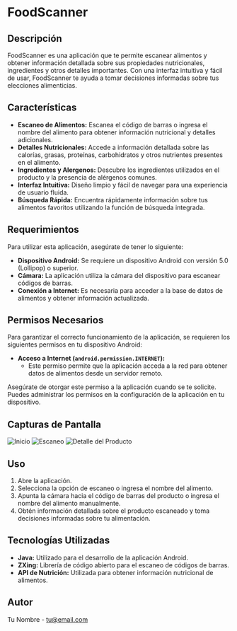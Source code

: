 # FoodScanner

## Descripción
FoodScanner es una aplicación que te permite escanear alimentos y obtener información detallada sobre sus propiedades nutricionales, ingredientes y otros detalles importantes. Con una interfaz intuitiva y fácil de usar, FoodScanner te ayuda a tomar decisiones informadas sobre tus elecciones alimenticias.

## Características
- **Escaneo de Alimentos:** Escanea el código de barras o ingresa el nombre del alimento para obtener información nutricional y detalles adicionales.
- **Detalles Nutricionales:** Accede a información detallada sobre las calorías, grasas, proteínas, carbohidratos y otros nutrientes presentes en el alimento.
- **Ingredientes y Alergenos:** Descubre los ingredientes utilizados en el producto y la presencia de alérgenos comunes.
- **Interfaz Intuitiva:** Diseño limpio y fácil de navegar para una experiencia de usuario fluida.
- **Búsqueda Rápida:** Encuentra rápidamente información sobre tus alimentos favoritos utilizando la función de búsqueda integrada.

## Requerimientos

Para utilizar esta aplicación, asegúrate de tener lo siguiente:

- **Dispositivo Android:** Se requiere un dispositivo Android con versión 5.0 (Lollipop) o superior.
- **Cámara:** La aplicación utiliza la cámara del dispositivo para escanear códigos de barras.
- **Conexión a Internet:** Es necesaria para acceder a la base de datos de alimentos y obtener información actualizada.

## Permisos Necesarios

Para garantizar el correcto funcionamiento de la aplicación, se requieren los siguientes permisos en tu dispositivo Android:

- **Acceso a Internet (`android.permission.INTERNET`):**
  - Este permiso permite que la aplicación acceda a la red para obtener datos de alimentos desde un servidor remoto.

Asegúrate de otorgar este permiso a la aplicación cuando se te solicite. Puedes administrar los permisos en la configuración de la aplicación en tu dispositivo.

## Capturas de Pantalla
![Inicio](https://example.com/foodscanner/screenshots/home.png)
![Escaneo](https://example.com/foodscanner/screenshots/scan.png)
![Detalle del Producto](https://example.com/foodscanner/screenshots/product_detail.png)

## Uso
1. Abre la aplicación.
2. Selecciona la opción de escaneo o ingresa el nombre del alimento.
3. Apunta la cámara hacia el código de barras del producto o ingresa el nombre del alimento manualmente.
4. Obtén información detallada sobre el producto escaneado y toma decisiones informadas sobre tu alimentación.

## Tecnologías Utilizadas
- **Java:** Utilizado para el desarrollo de la aplicación Android.
- **ZXing:** Librería de código abierto para el escaneo de códigos de barras.
- **API de Nutrición:** Utilizada para obtener información nutricional de alimentos.

## Autor
Tu Nombre - tu@email.com
